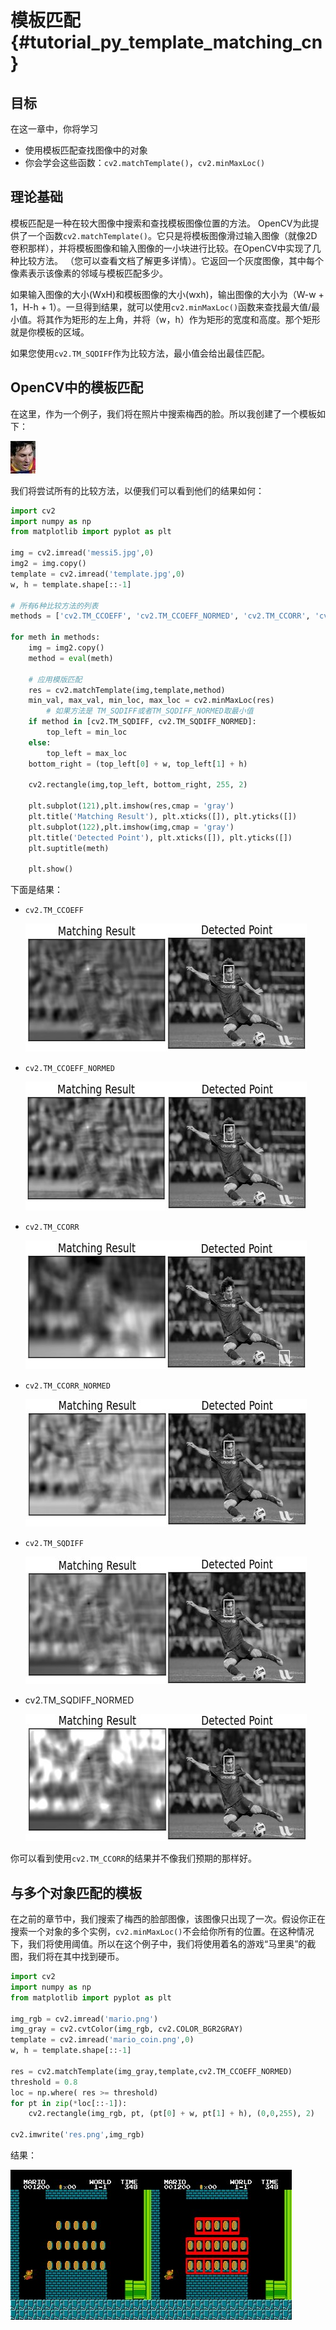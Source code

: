# 模板匹配{#tutorial_py_template_matching_cn}

## 目标

在这一章中，你将学习

- 使用模板匹配查找图像中的对象
- 你会学会这些函数：`cv2.matchTemplate()`，`cv2.minMaxLoc()`

## 理论基础

模板匹配是一种在较大图像中搜索和查找模板图像位置的方法。 OpenCV为此提供了一个函数`cv2.matchTemplate()`。它只是将模板图像滑过输入图像（就像2D卷积那样），并将模板图像和输入图像的一小块进行比较。在OpenCV中实现了几种比较方法。 （您可以查看文档了解更多详情）。它返回一个灰度图像，其中每个像素表示该像素的邻域与模板匹配多少。

如果输入图像的大小(WxH)和模板图像的大小(wxh)，输出图像的大小为（W-w + 1，H-h + 1）。一旦得到结果，就可以使用`cv2.minMaxLoc()`函数来查找最大值/最小值。将其作为矩形的左上角，并将（w，h）作为矩形的宽度和高度。那个矩形就是你模板的区域。

如果您使用`cv2.TM_SQDIFF`作为比较方法，最小值会给出最佳匹配。

## OpenCV中的模板匹配

在这里，作为一个例子，我们将在照片中搜索梅西的脸。所以我创建了一个模板如下：

![image](images/messi_face.jpg)

我们将尝试所有的比较方法，以便我们可以看到他们的结果如何：

```python
import cv2
import numpy as np
from matplotlib import pyplot as plt

img = cv2.imread('messi5.jpg',0)
img2 = img.copy()
template = cv2.imread('template.jpg',0)
w, h = template.shape[::-1]

# 所有6种比较方法的列表
methods = ['cv2.TM_CCOEFF', 'cv2.TM_CCOEFF_NORMED', 'cv2.TM_CCORR', 'cv2.TM_CCORR_NORMED', 'cv2.TM_SQDIFF', 'cv2.TM_SQDIFF_NORMED']

for meth in methods:
    img = img2.copy()
    method = eval(meth)
    
    # 应用模版匹配
    res = cv2.matchTemplate(img,template,method)
    min_val, max_val, min_loc, max_loc = cv2.minMaxLoc(res)
        # 如果方法是 TM_SQDIFF或者TM_SQDIFF_NORMED取最小值
    if method in [cv2.TM_SQDIFF, cv2.TM_SQDIFF_NORMED]:
        top_left = min_loc
    else:
        top_left = max_loc
    bottom_right = (top_left[0] + w, top_left[1] + h)
    
    cv2.rectangle(img,top_left, bottom_right, 255, 2)
    
    plt.subplot(121),plt.imshow(res,cmap = 'gray')
    plt.title('Matching Result'), plt.xticks([]), plt.yticks([])
    plt.subplot(122),plt.imshow(img,cmap = 'gray')
    plt.title('Detected Point'), plt.xticks([]), plt.yticks([])
    plt.suptitle(meth)
    
    plt.show()
```



下面是结果：

- `cv2.TM_CCOEFF`

  ![image](images/template_ccoeff_1.jpg)



- `cv2.TM_CCOEFF_NORMED`

  ![image](images/template_ccoeffn_2.jpg)



- `cv2.TM_CCORR`

  ![image](images/template_ccorr_3.jpg)


- `cv2.TM_CCORR_NORMED`

  ![image](images/template_ccorrn_4.jpg)



- `cv2.TM_SQDIFF`

  ![image](images/template_sqdiff_5.jpg)



- cv2.TM_SQDIFF_NORMED

  ![image](images/template_sqdiffn_6.jpg)



你可以看到使用`cv2.TM_CCORR`的结果并不像我们预期的那样好。

## 与多个对象匹配的模板

在之前的章节中，我们搜索了梅西的脸部图像，该图像只出现了一次。假设你正在搜索一个对象的多个实例，`cv2.minMaxLoc()`不会给你所有的位置。在这种情况下，我们将使用阈值。所以在这个例子中，我们将使用着名的游戏“马里奥”的截图，我们将在其中找到硬币。

```python
import cv2
import numpy as np
from matplotlib import pyplot as plt

img_rgb = cv2.imread('mario.png')
img_gray = cv2.cvtColor(img_rgb, cv2.COLOR_BGR2GRAY)
template = cv2.imread('mario_coin.png',0)
w, h = template.shape[::-1]

res = cv2.matchTemplate(img_gray,template,cv2.TM_CCOEFF_NORMED)
threshold = 0.8
loc = np.where( res >= threshold)
for pt in zip(*loc[::-1]):
    cv2.rectangle(img_rgb, pt, (pt[0] + w, pt[1] + h), (0,0,255), 2)

cv2.imwrite('res.png',img_rgb)
```

结果：

![image](images/res_mario.jpg)

